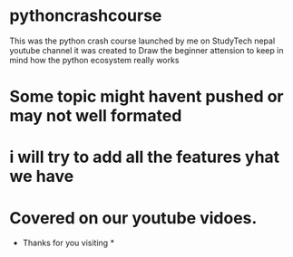 # pythoncrashcourse

This was the python crash course launched by me on 
StudyTech nepal youtube channel it was created to
Draw the beginner attension to keep in mind how 
the python ecosystem really works

# Some topic might havent pushed or may not well formated
# i will try to add all the features yhat we have 
# Covered on our youtube vidoes.

* Thanks for you visiting *
